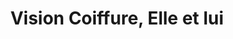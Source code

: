 ---
title: "Vision Coiffure, Elle et lui"
url: /montreal/vision-coiffure-elle-et-lui/
shop: Friseur
---